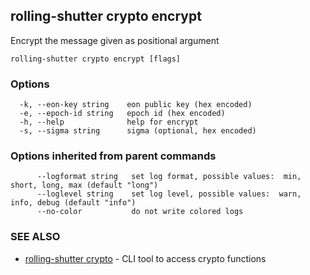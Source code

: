 ## rolling-shutter crypto encrypt

Encrypt the message given as positional argument

```
rolling-shutter crypto encrypt [flags]
```

### Options

```
  -k, --eon-key string    eon public key (hex encoded)
  -e, --epoch-id string   epoch id (hex encoded)
  -h, --help              help for encrypt
  -s, --sigma string      sigma (optional, hex encoded)
```

### Options inherited from parent commands

```
      --logformat string   set log format, possible values:  min, short, long, max (default "long")
      --loglevel string    set log level, possible values:  warn, info, debug (default "info")
      --no-color           do not write colored logs
```

### SEE ALSO

* [rolling-shutter crypto](rolling-shutter_crypto.md)	 - CLI tool to access crypto functions

